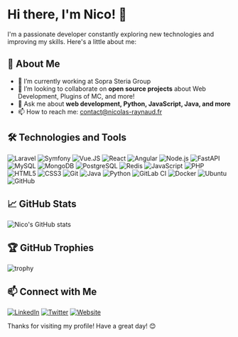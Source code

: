 # Hi there, I'm Nico! 👋

I'm a passionate developer constantly exploring new technologies and improving my skills. Here's a little about me:

## 🚀 About Me
- 🌱 I’m currently working at Sopra Steria Group
- 👯 I’m looking to collaborate on **open source projects** about Web Development, Plugins of MC, and more!
- 💬 Ask me about **web development, Python, JavaScript, Java, and more**
- 📫 How to reach me: contact@nicolas-raynaud.fr

## 🛠️ Technologies and Tools

![Laravel](https://img.shields.io/badge/Laravel-v11-FF2D20?style=for-the-badge&logo=laravel&logoColor=white)
![Symfony](https://img.shields.io/badge/Symfony-black?logo=symfony)
![Vue.JS](https://img.shields.io/badge/Vue.js-35495E?style=for-the-badge&logo=vuedotjs&logoColor=4FC08D)
![React](https://shields.io/badge/react-black?logo=react&style=for-the-badge)
![Angular](https://img.shields.io/badge/Angular-DD0031?style=for-the-badge&logo=angular&logoColor=white)
![Node.js](https://img.shields.io/badge/-Node.js-333333?style=flat&logo=node.js)
![FastAPI](https://img.shields.io/badge/FastAPI-005571?style=for-the-badge&logo=fastapi)
![MySQL](https://img.shields.io/badge/-MySQL-4479A1?style=flat-square&logo=mysql&labelColor=4479A1&logoColor=FFF)
![MongoDB](https://img.shields.io/badge/-MongoDB-4DB33D?style=flat&logo=mongodb&logoColor=FFFFFF)
![PostgreSQL](https://img.shields.io/badge/PostgreSQL-316192?logo=postgresql&logoColor=white)
![Redis](https://img.shields.io/badge/Redis-DC382D?style=for-the-badge&logo=redis&logoColor=white)
![JavaScript](https://img.shields.io/badge/-JavaScript-333333?style=flat&logo=javascript)
![PHP](https://shields.io/badge/-PHP-3776AB?style=flat&logo=php)
![HTML5](https://img.shields.io/badge/html5-%23E34F26.svg?style=for-the-badge&logo=html5&logoColor=white)
![CSS3](https://img.shields.io/badge/css3-%231572B6.svg?style=for-the-badge&logo=css3&logoColor=white)
![Git](https://img.shields.io/badge/git-%23F05033.svg?style=for-the-badge&logo=git&logoColor=white)
![Java](https://img.shields.io/badge/java-%23ED8B00.svg?style=for-the-badge&logo=openjdk&logoColor=white)
![Python](https://img.shields.io/badge/-Python-333333?style=flat&logo=python)
![GitLab CI](https://img.shields.io/badge/gitlab%20ci-%23181717.svg?style=for-the-badge&logo=gitlab&logoColor=white)
![Docker](https://img.shields.io/badge/docker-%230db7ed.svg?style=for-the-badge&logo=docker&logoColor=white)
![Ubuntu](https://img.shields.io/badge/Ubuntu-E95420?style=for-the-badge&logo=ubuntu&logoColor=white)
![GitHub](https://img.shields.io/badge/-GitHub-333333?style=flat&logo=github)

## 📈 GitHub Stats

![Nico's GitHub stats](https://github-readme-stats.vercel.app/api?username=x9nico&show_icons=true&theme=radical)

## 🏆 GitHub Trophies

![trophy](https://github-profile-trophy.vercel.app/?username=x9nico&theme=onedark)

## 📫 Connect with Me

[![LinkedIn](https://img.shields.io/badge/-LinkedIn-333333?style=flat&logo=LinkedIn)](https://www.linkedin.com/in/nicolas-raynaud-dev/)
[![Twitter](https://img.shields.io/badge/-Twitter-333333?style=flat&logo=Twitter)](https://twitter.com/x9nico)
[![Website](https://img.shields.io/badge/-Website-333333?style=flat&logo=Google-Chrome)](https://x9nico.fr)

Thanks for visiting my profile! Have a great day! 😊
